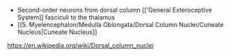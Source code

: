 - Second-order neurons from dorsal column [['General Exteroceptive System]] fasciculi to the thalamus
- [[5. Myelencephalon/Medulla Oblongata/Dorsal Column Nuclei/Cuneate Nucleus|Cuneate Nucleus]]

https://en.wikipedia.org/wiki/Dorsal_column_nuclei